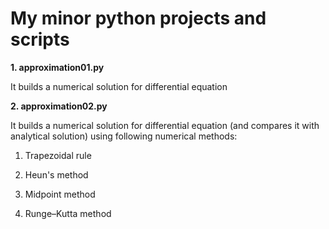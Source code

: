 # My minor python projects and scripts

$\textbf{1. approximation01.py}$

  It builds a numerical solution for differential equation




$\textbf{2. approximation02.py}$

  It builds a numerical solution for differential equation (and compares it with analytical solution) using following numerical methods:
  
  1. Trapezoidal rule
  
  2. Heun's method
  
  3. Midpoint method
  
  4. Runge–Kutta method
